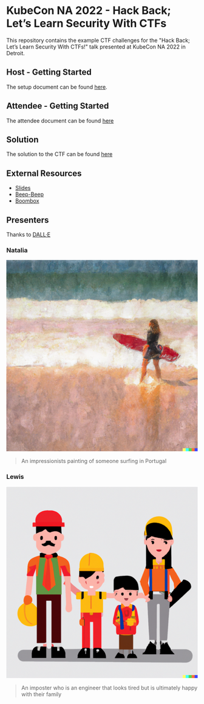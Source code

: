 # KubeCon NA 2022 - Hack Back; Let’s Learn Security With CTFs

This repository contains the example CTF challenges for the "Hack Back; Let’s Learn Security With CTFs!"
talk presented at KubeCon NA 2022 in Detroit.

## Host - Getting Started

The setup document can be found [here](./host/README.md).

## Attendee - Getting Started

The attendee document can be found [here](./attendee/README.md)

## Solution

The solution to the CTF can be found [here](./solution/README.md)

## External Resources

- [Slides](https://docs.google.com/presentation/d/1WbFAC10gMlJ8vdKuFLWgF8jzBxVrg_ODWk4yq77dbCY/edit?usp=sharing)
- [Beep-Beep](https://github.com/denhamparry/beep-beep)
- [Boombox](https://github.com/denhamparry/boombox)

## Presenters

Thanks to [DALL·E](https://openai.com/blog/dall-e/)

### Natalia

![Natalia](natalia.png)

> An impressionists painting of someone surfing in Portugal

### Lewis

![Lewis](lewis.png)

> An imposter who is an engineer that looks tired but is ultimately happy with their family
